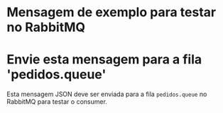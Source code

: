 # Mensagem de exemplo para testar no RabbitMQ
# Envie esta mensagem para a fila 'pedidos.queue'

Esta mensagem JSON deve ser enviada para a fila `pedidos.queue` no RabbitMQ para testar o consumer.
